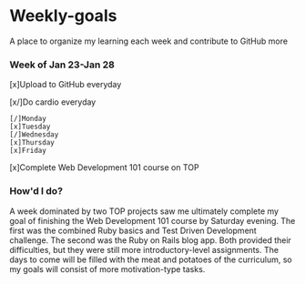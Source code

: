 # Weekly-goals
A place to organize my learning each week and contribute to GitHub more

### Week of Jan 23-Jan 28

[x]Upload to GitHub everyday

[x/]Do cardio everyday

    [/]Monday
    [x]Tuesday
    [/]Wednesday
    [x]Thursday
    [x]Friday

[x]Complete Web Development 101 course on TOP

### How'd I do?
A week dominated by two TOP projects saw me ultimately complete my goal of finishing the Web Development 101 course by Saturday evening. The first was the combined Ruby basics and Test Driven Development challenge. The second was the Ruby on Rails blog app. Both provided their difficulties, but they were still more introductory-level assignments. The days to come will be filled with the meat and potatoes of the curriculum, so my goals will consist of more motivation-type tasks.